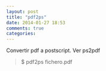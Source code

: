 ```yaml
---
layout: post
title: "pdf2ps"
date: 2014-01-27 18:53
comments: true
categories: 
---
```

Convertir pdf a postscript. Ver ps2pdf

>$ pdf2ps fichero.pdf

